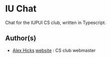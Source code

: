 # IU Chat
Chat for the IUPUI CS club, written in Typescript.

## Author(s)
- [Alex Hicks](https://github.com/Tiin57) [website](http://alexhicks.net) : CS club webmaster
